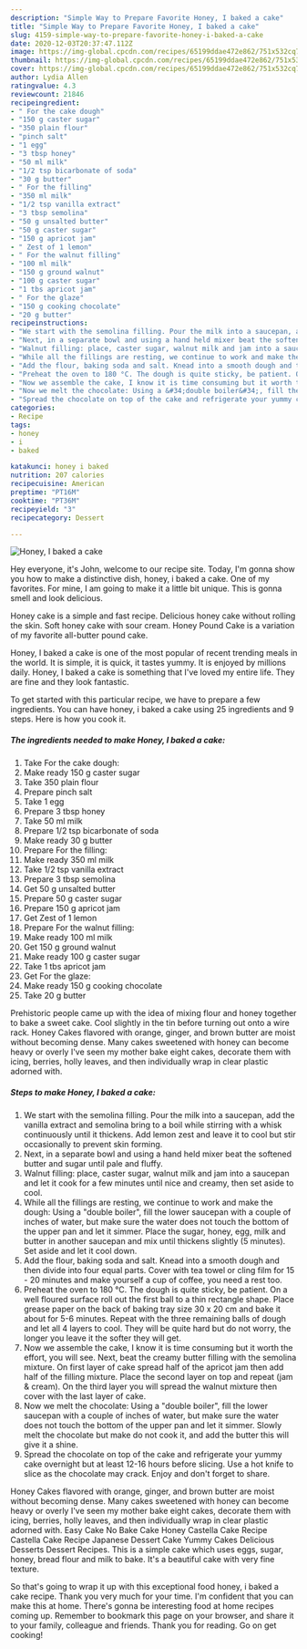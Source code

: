 ```yaml
---
description: "Simple Way to Prepare Favorite Honey, I baked a cake"
title: "Simple Way to Prepare Favorite Honey, I baked a cake"
slug: 4159-simple-way-to-prepare-favorite-honey-i-baked-a-cake
date: 2020-12-03T20:37:47.112Z
image: https://img-global.cpcdn.com/recipes/65199ddae472e862/751x532cq70/honey-i-baked-a-cake-recipe-main-photo.jpg
thumbnail: https://img-global.cpcdn.com/recipes/65199ddae472e862/751x532cq70/honey-i-baked-a-cake-recipe-main-photo.jpg
cover: https://img-global.cpcdn.com/recipes/65199ddae472e862/751x532cq70/honey-i-baked-a-cake-recipe-main-photo.jpg
author: Lydia Allen
ratingvalue: 4.3
reviewcount: 21846
recipeingredient:
- " For the cake dough"
- "150 g caster sugar"
- "350 plain flour"
- "pinch salt"
- "1 egg"
- "3 tbsp honey"
- "50 ml milk"
- "1/2 tsp bicarbonate of soda"
- "30 g butter"
- " For the filling"
- "350 ml milk"
- "1/2 tsp vanilla extract"
- "3 tbsp semolina"
- "50 g unsalted butter"
- "50 g caster sugar"
- "150 g apricot jam"
- " Zest of 1 lemon"
- " For the walnut filling"
- "100 ml milk"
- "150 g ground walnut"
- "100 g caster sugar"
- "1 tbs apricot jam"
- " For the glaze"
- "150 g cooking chocolate"
- "20 g butter"
recipeinstructions:
- "We start with the semolina filling. Pour the milk into a saucepan, add the vanilla extract and semolina bring to a boil while stirring with a whisk continuously until it thickens. Add lemon zest and leave it to cool but stir occasionally to prevent skin forming."
- "Next, in a separate bowl and using a hand held mixer beat the softened butter and sugar until pale and fluffy."
- "Walnut filling: place, caster sugar, walnut milk and jam into a saucepan and let it cook for a few minutes until nice and creamy, then set aside to cool."
- "While all the fillings are resting, we continue to work and make the dough: Using a &#34;double boiler&#34;, fill the lower saucepan with a couple of inches of water, but make sure the water does not touch the bottom of the upper pan and let it simmer. Place the sugar, honey, egg, milk and butter in another saucepan and mix until thickens slightly (5 minutes). Set aside and let it cool down."
- "Add the flour, baking soda and salt. Knead into a smooth dough and then divide into four equal parts. Cover with tea towel or cling film for 15 - 20 minutes and make yourself a cup of coffee, you need a rest too."
- "Preheat the oven to 180 °C. The dough is quite sticky, be patient. On a well floured surface roll out the first ball to a thin rectangle shape. Place grease paper on the back of baking tray size 30 x 20 cm and bake it about for 5-6 minutes. Repeat with the three remaining balls of dough and let all 4 layers to cool. They will be quite hard but do not worry, the longer you leave it the softer they will get."
- "Now we assemble the cake, I know it is time consuming but it worth the effort, you will see. Next, beat the creamy butter filling with the semolina mixture. On first layer of cake spread half of the apricot jam then add half of the filling mixture. Place the second layer on top and repeat (jam &amp; cream). On the third layer you will spread the walnut mixture then cover with the last layer of cake."
- "Now we melt the chocolate: Using a &#34;double boiler&#34;, fill the lower saucepan with a couple of inches of water, but make sure the water does not touch the bottom of the upper pan and let it simmer. Slowly melt the chocolate but make do not cook it, and add the butter this will give it a shine."
- "Spread the chocolate on top of the cake and refrigerate your yummy cake overnight but at least 12-16 hours before slicing. Use a hot knife to slice as the chocolate may crack. Enjoy and don&#39;t forget to share."
categories:
- Recipe
tags:
- honey
- i
- baked

katakunci: honey i baked 
nutrition: 207 calories
recipecuisine: American
preptime: "PT16M"
cooktime: "PT36M"
recipeyield: "3"
recipecategory: Dessert

---
```



![Honey, I baked a cake](https://img-global.cpcdn.com/recipes/65199ddae472e862/751x532cq70/honey-i-baked-a-cake-recipe-main-photo.jpg)

Hey everyone, it's John, welcome to our recipe site. Today, I'm gonna show you how to make a distinctive dish, honey, i baked a cake. One of my favorites. For mine, I am going to make it a little bit unique. This is gonna smell and look delicious.

Honey cake is a simple and fast recipe. Delicious honey cake without rolling the skin. Soft honey cake with sour cream. Honey Pound Cake is a variation of my favorite all-butter pound cake.

Honey, I baked a cake is one of the most popular of recent trending meals in the world. It is simple, it is quick, it tastes yummy. It is enjoyed by millions daily. Honey, I baked a cake is something that I've loved my entire life. They are fine and they look fantastic.


To get started with this particular recipe, we have to prepare a few ingredients. You can have honey, i baked a cake using 25 ingredients and 9 steps. Here is how you cook it.

<!--inarticleads1-->

##### The ingredients needed to make Honey, I baked a cake:

1. Take  For the cake dough:
1. Make ready 150 g caster sugar
1. Take 350 plain flour
1. Prepare pinch salt
1. Take 1 egg
1. Prepare 3 tbsp honey
1. Take 50 ml milk
1. Prepare 1/2 tsp bicarbonate of soda
1. Make ready 30 g butter
1. Prepare  For the filling:
1. Make ready 350 ml milk
1. Take 1/2 tsp vanilla extract
1. Prepare 3 tbsp semolina
1. Get 50 g unsalted butter
1. Prepare 50 g caster sugar
1. Prepare 150 g apricot jam
1. Get  Zest of 1 lemon
1. Prepare  For the walnut filling:
1. Make ready 100 ml milk
1. Get 150 g ground walnut
1. Make ready 100 g caster sugar
1. Take 1 tbs apricot jam
1. Get  For the glaze:
1. Make ready 150 g cooking chocolate
1. Take 20 g butter


Prehistoric people came up with the idea of mixing flour and honey together to bake a sweet cake. Cool slightly in the tin before turning out onto a wire rack. Honey Cakes flavored with orange, ginger, and brown butter are moist without becoming dense. Many cakes sweetened with honey can become heavy or overly I&#39;ve seen my mother bake eight cakes, decorate them with icing, berries, holly leaves, and then individually wrap in clear plastic adorned with. 

<!--inarticleads2-->

##### Steps to make Honey, I baked a cake:

1. We start with the semolina filling. Pour the milk into a saucepan, add the vanilla extract and semolina bring to a boil while stirring with a whisk continuously until it thickens. Add lemon zest and leave it to cool but stir occasionally to prevent skin forming.
1. Next, in a separate bowl and using a hand held mixer beat the softened butter and sugar until pale and fluffy.
1. Walnut filling: place, caster sugar, walnut milk and jam into a saucepan and let it cook for a few minutes until nice and creamy, then set aside to cool.
1. While all the fillings are resting, we continue to work and make the dough: Using a &#34;double boiler&#34;, fill the lower saucepan with a couple of inches of water, but make sure the water does not touch the bottom of the upper pan and let it simmer. Place the sugar, honey, egg, milk and butter in another saucepan and mix until thickens slightly (5 minutes). Set aside and let it cool down.
1. Add the flour, baking soda and salt. Knead into a smooth dough and then divide into four equal parts. Cover with tea towel or cling film for 15 - 20 minutes and make yourself a cup of coffee, you need a rest too.
1. Preheat the oven to 180 °C. The dough is quite sticky, be patient. On a well floured surface roll out the first ball to a thin rectangle shape. Place grease paper on the back of baking tray size 30 x 20 cm and bake it about for 5-6 minutes. Repeat with the three remaining balls of dough and let all 4 layers to cool. They will be quite hard but do not worry, the longer you leave it the softer they will get.
1. Now we assemble the cake, I know it is time consuming but it worth the effort, you will see. Next, beat the creamy butter filling with the semolina mixture. On first layer of cake spread half of the apricot jam then add half of the filling mixture. Place the second layer on top and repeat (jam &amp; cream). On the third layer you will spread the walnut mixture then cover with the last layer of cake.
1. Now we melt the chocolate: Using a &#34;double boiler&#34;, fill the lower saucepan with a couple of inches of water, but make sure the water does not touch the bottom of the upper pan and let it simmer. Slowly melt the chocolate but make do not cook it, and add the butter this will give it a shine.
1. Spread the chocolate on top of the cake and refrigerate your yummy cake overnight but at least 12-16 hours before slicing. Use a hot knife to slice as the chocolate may crack. Enjoy and don&#39;t forget to share.


Honey Cakes flavored with orange, ginger, and brown butter are moist without becoming dense. Many cakes sweetened with honey can become heavy or overly I&#39;ve seen my mother bake eight cakes, decorate them with icing, berries, holly leaves, and then individually wrap in clear plastic adorned with. Easy Cake No Bake Cake Honey Castella Cake Recipe Castella Cake Recipe Japanese Dessert Cake Yummy Cakes Delicious Desserts Dessert Recipes. This is a simple cake which uses eggs, sugar, honey, bread flour and milk to bake. It&#39;s a beautiful cake with very fine texture. 

So that's going to wrap it up with this exceptional food honey, i baked a cake recipe. Thank you very much for your time. I'm confident that you can make this at home. There's gonna be interesting food at home recipes coming up. Remember to bookmark this page on your browser, and share it to your family, colleague and friends. Thank you for reading. Go on get cooking!
